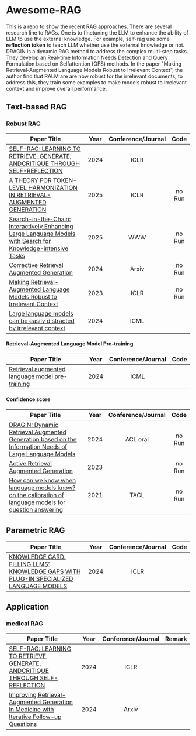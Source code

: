 # Awesome-RAG
This is a repo to show the recent RAG approaches. There are several research line to RAGs. One is to finetuning the LLM to enhance the ability of LLM to use the external knowledge. For example, self-rag use some **reflection token** to teach LLM whether use the external knowledge or not.  DRAGIN is a dynamic RAG method to address the complex multi-step tasks. They develop an Real-time Information Needs Detection and Query Formulation based on Selfattention (QFS) methods. In the paper "Making Retrieval-Augmented Language Models Robust to Irrelevant Context", the author find that RALM are are now robust for the irrelevant documents, to address this, they train some examples to make models robust to irrelevant context and improve overall performance.



## Text-based RAG 

### Robust RAG
| **Paper Title** | **Year** | **Conference/Journal** | **Code** |
| --------------- | :----: | :----: | :----: |
| [SELF-RAG: LEARNING TO RETRIEVE, GENERATE, ANDCRITIQUE THROUGH SELF-REFLECTION](https://arxiv.org/pdf/2310.11511) | 2024 |  ICLR | |
| [A THEORY FOR TOKEN-LEVEL HARMONIZATION IN RETRIEVAL-AUGMENTED GENERATION](https://arxiv.org/pdf/2406.00944) | 2025 |  ICLR | no Run|
| [Search-in-the-Chain: Interactively Enhancing Large Language Models with Search for Knowledge-intensive Tasks](https://arxiv.org/pdf/2304.14732) | 2025 | WWW | no Run|
| [Corrective Retrieval Augmented Generation](https://arxiv.org/pdf/2401.15884) | 2024 | Arxiv | no Run|
| [Making Retrieval-Augmented Language Models Robust to Irrelevant Context](https://arxiv.org/pdf/2310.01558) | 2023 | ICLR | no Run|
| [Large language models can be easily distracted by irrelevant context](http://proceedings.mlr.press/v119/guu20a/guu20a.pdf) | 2024 |  ICML | |

#### Retrieval-Augmented Language Model Pre-training
| **Paper Title** | **Year** | **Conference/Journal** | **Code** |
| --------------- | :----: | :----: | :----: |
| [Retrieval augmented language model pre-training](http://proceedings.mlr.press/v119/guu20a/guu20a.pdf) | 2024 |  ICML | |



#### Confidence score

| **Paper Title** | **Year** | **Conference/Journal** | **Code** |
| --------------- | :----: | :----: | :----: |
| [DRAGIN: Dynamic Retrieval Augmented Generation based on the Information Needs of Large Language Models ](https://arxiv.org/pdf/2403.10081#page=10.70) | 2024 | ACL oral | no Run|
| [Active Retrieval Augmented Generation](https://arxiv.org/pdf/2305.06983) | 2023 |  | no Run|
| [How can we know when language models know? on the calibration of language models for question answering](https://aclanthology.org/2021.tacl-1.57/) | 2021 | TACL | no Run|













## Parametric RAG

| **Paper Title** | **Year** | **Conference/Journal** | **Code** |
| --------------- | :----: | :----: | :----: |
| [KNOWLEDGE CARD: FILLING LLMS’ KNOWLEDGE GAPS WITH PLUG-IN SPECIALIZED LANGUAGE MODELS](https://arxiv.org/pdf/2305.09955) | 2024 |  ICLR | |


## Application 

### medical RAG
| **Paper Title** | **Year** | **Conference/Journal** | **Remark** |
| --------------- | :----: | :----: | :----: |
| [SELF-RAG: LEARNING TO RETRIEVE, GENERATE, ANDCRITIQUE THROUGH SELF-REFLECTION](https://arxiv.org/pdf/2310.11511) | 2024 |  ICLR | 
| [Improving Retrieval-Augmented Generation in Medicine with Iterative Follow-up Questions](https://arxiv.org/pdf/2408.00727) | 2024 |  Arxiv |